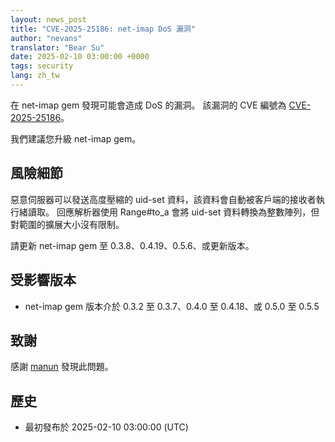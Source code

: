 ```yaml
---
layout: news_post
title: "CVE-2025-25186: net-imap DoS 漏洞"
author: "nevans"
translator: "Bear Su"
date: 2025-02-10 03:00:00 +0000
tags: security
lang: zh_tw
---
```


在 net-imap gem 發現可能會造成 DoS 的漏洞。
該漏洞的 CVE 編號為 [CVE-2025-25186](https://www.cve.org/CVERecord?id=CVE-2025-25186)。

我們建議您升級 net-imap gem。

## 風險細節

惡意伺服器可以發送高度壓縮的 uid-set 資料，該資料會自動被客戶端的接收者執行緒讀取。
回應解析器使用 Range#to_a 會將 uid-set 資料轉換為整數陣列，但對範圍的擴展大小沒有限制。

請更新 net-imap gem 至 0.3.8、0.4.19、0.5.6、或更新版本。

## 受影響版本

* net-imap gem 版本介於 0.3.2 至 0.3.7、0.4.0 至 0.4.18、或 0.5.0 至 0.5.5

## 致謝

感謝 [manun](https://hackerone.com/manun) 發現此問題。

## 歷史

* 最初發布於 2025-02-10 03:00:00 (UTC)
